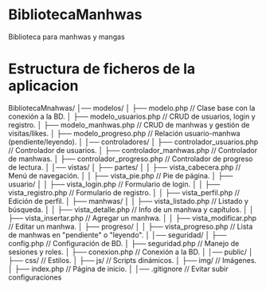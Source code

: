 # BibliotecaManhwas
Biblioteca para manhwas y mangas

# Estructura de ficheros de la aplicacion
BibliotecaMnahwas/
│── modelos/
│   ├── modelo.php               // Clase base con la conexión a la BD.
│   ├── modelo_usuarios.php       // CRUD de usuarios, login y registro.
│   ├── modelo_manhwas.php        // CRUD de manhwas y gestión de visitas/likes.
│   ├── modelo_progreso.php       // Relación usuario-manhwa (pendiente/leyendo).
│
│── controladores/
│   ├── controlador_usuarios.php  // Controlador de usuarios.
│   ├── controlador_manhwas.php   // Controlador de manhwas.
│   ├── controlador_progreso.php  // Controlador de progreso de lectura.
│
│── vistas/
│   ├── partes/
│   │   ├── vista_cabecera.php    // Menú de navegación.
│   │   ├── vista_pie.php         // Pie de página.
│   ├── usuario/
│   │   ├── vista_login.php       // Formulario de login.
│   │   ├── vista_registro.php    // Formulario de registro.
│   │   ├── vista_perfil.php      // Edición de perfil.
│   ├── manhwas/
│   │   ├── vista_listado.php     // Listado y búsqueda.
│   │   ├── vista_detalle.php     // Info de un manhwa y capítulos.
│   │   ├── vista_insertar.php    // Agregar un manhwa.
│   │   ├── vista_modificar.php   // Editar un manhwa.
│   ├── progreso/
│   │   ├── vista_progreso.php    // Lista de manhwas en "pendiente" o "leyendo".
│
│── seguridad/
│   ├── config.php                // Configuración de BD.
│   ├── seguridad.php             // Manejo de sesiones y roles.
│   ├── conexion.php              // Conexión a la BD.
│
│── public/
│   ├── css/                      // Estilos.
│   ├── js/                       // Scripts dinámicos.
│   ├── img/                      // Imágenes.
│   ├── index.php                 // Página de inicio.
│
│── .gitignore                    // Evitar subir configuraciones
